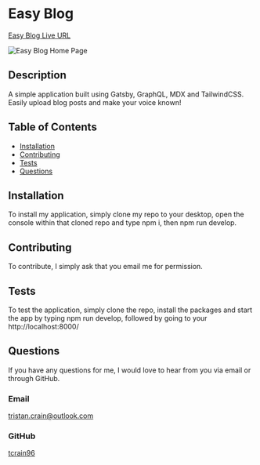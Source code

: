 # Easy Blog

[Easy Blog Live URL](https://secret-wave-15464.herokuapp.com/)

![Easy Blog Home Page](./src/images/Full-Screenshot.png?raw=true "Home - Easy Blog")

## Description

A simple application built using Gatsby, GraphQL, MDX and TailwindCSS. Easily upload blog posts and make your voice known!

## Table of Contents

- [Installation](#installation)
- [Contributing](#contributing)
- [Tests](#tests)
- [Questions](#questions)

## Installation

To install my application, simply clone my repo to your desktop, open the console within that cloned repo and type npm i, then npm run develop.

## Contributing

To contribute, I simply ask that you email me for permission.

## Tests

To test the application, simply clone the repo, install the packages and start the app by typing npm run develop, followed by going to your http://localhost:8000/

## Questions

If you have any questions for me, I would love to hear from you via email or through GitHub.

### Email

[tristan.crain@outlook.com](mailto:tristan.crain@outlook.com)

### GitHub

[tcrain96](https://github.com/tcrain96)
